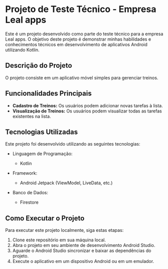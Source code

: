 # Projeto de Teste Técnico - Empresa Leal apps

Este é um projeto desenvolvido como parte do teste técnico para a empresa Leal apps. O objetivo deste projeto é demonstrar minhas habilidades e conhecimentos técnicos em desenvolvimento de aplicativos Android utilizando Kotlin.

## Descrição do Projeto

O projeto consiste em um aplicativo móvel simples para gerenciar treinos.

## Funcionalidades Principais

- **Cadastro de Treinos:** Os usuários podem adicionar novas tarefas à lista.
- **Visualização de Treinos:** Os usuários podem visualizar todas as tarefas existentes na lista.

## Tecnologias Utilizadas

Este projeto foi desenvolvido utilizando as seguintes tecnologias:

- Linguagem de Programação:
  - Kotlin

- Framework:
  - Android Jetpack (ViewModel, LiveData, etc.)

- Banco de Dados:
  - Firestore

## Como Executar o Projeto

Para executar este projeto localmente, siga estas etapas:

1. Clone este repositório em sua máquina local.
2. Abra o projeto em seu ambiente de desenvolvimento Android Studio.
3. Aguarde o Android Studio sincronizar e baixar as dependências do projeto.
4. Execute o aplicativo em um dispositivo Android ou em um emulador.
